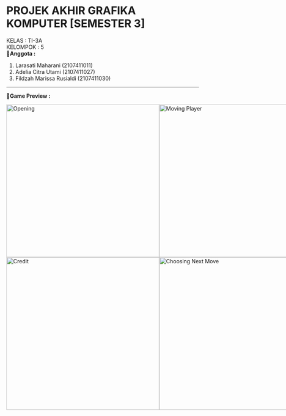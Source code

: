 # PROJEK AKHIR GRAFIKA KOMPUTER [SEMESTER 3]
KELAS : TI-3A <br>
KELOMPOK : 5 <br>
__💠Anggota :__ <br>
1. Larasati Maharani (2107411011)
2. Adelia Citra Utami (2107411027)
3. Fildzah Marissa Rusialdi (2107411030)
<hr>

__💠Game Preview :__ <br>

<div style="display:flex;">
    <div>
        <img src="https://i.postimg.cc/rwL7wb0w/d1.png" alt="Opening" width="400"  loading="lazy"/>
        <img src="https://i.postimg.cc/9QVNh7K4/d2.png" alt="Credit" width="400"  loading="lazy"/>
    </div>
    <div>
        <img src="https://i.postimg.cc/y6Zf3jzg/d3.png" alt="Moving Player" width="400"  loading="lazy"/>
        <img src="https://i.postimg.cc/FK6Z7dWV/d4.png" alt="Choosing Next Move" width="400"  loading="lazy"/>
    </div>
    <div>
         <img src="https://i.postimg.cc/hvBVd99T/d5.png" alt="Tutorial" width="400"  loading="lazy"/>
         <img src="https://i.postimg.cc/28C4j7jf/d6.png" alt="Conversation" width="400"  loading="lazy"/>
     </div>
     <div>
         <img src="https://i.postimg.cc/C57nn9Mp/d7.png" alt="Fighting" width="400"  loading="lazy"/>
         <img src="https://i.postimg.cc/wxQmrRX4/d8.png" alt="End Game" width="400"  loading="lazy"/>
     </div>
<div>
